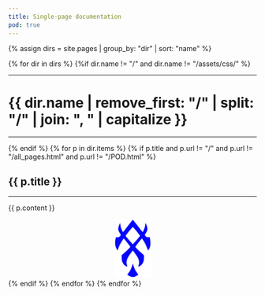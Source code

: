 ```yaml
---
title: Single-page documentation
pod: true
---
```


{% assign dirs = site.pages | group_by: "dir" | sort: "name" %} 

{% for dir in dirs %}
{%if dir.name != "/" and dir.name != "/assets/css/" %}
*****
# {{ dir.name | remove_first: "/" | split: "/" | join: ", " | capitalize }}
*****
{% endif %}
  {% for p in dir.items %}
    {% if p.title and p.url != "/" and p.url != "/all_pages.html" and p.url != "/POD.html" %}
## {{ p.title }}
************
{{ p.content }}
<center class="pagebreak"><img src="/images/pod.svg" width=75 height=120 class="noprint" ></center>
    {% endif %}
  {% endfor %}
{% endfor %}

